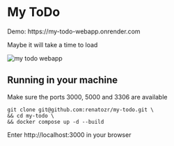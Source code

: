 # My ToDo

<p>Demo: https://my-todo-webapp.onrender.com</p>
<p>Maybe it will take a time to load</p>

<img src="https://media1.tenor.com/images/6c90e9d1ce1fb66d3466eaff94a713f1/tenor.gif?itemid=27490758" alt="my todo webapp"  width="" />

## Running in your machine
Make sure the ports 3000, 5000 and 3306 are available
```
git clone git@github.com:renatozr/my-todo.git \
&& cd my-todo \
&& docker compose up -d --build
```
Enter http://localhost:3000 in your browser
